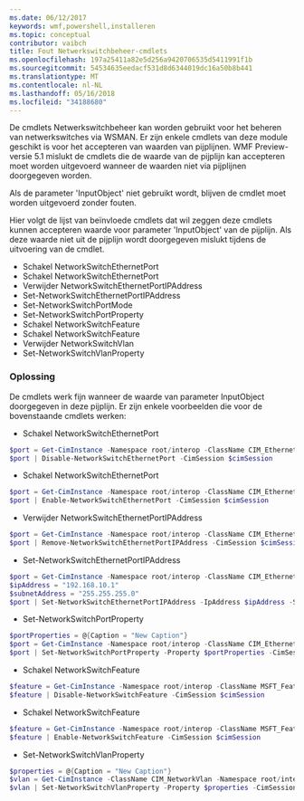 ```yaml
---
ms.date: 06/12/2017
keywords: wmf,powershell,installeren
ms.topic: conceptual
contributor: vaibch
title: Fout Netwerkswitchbeheer-cmdlets
ms.openlocfilehash: 197a25411a82e5d256a9420706535d5411991f1b
ms.sourcegitcommit: 54534635eedacf531d8d6344019dc16a50b8b441
ms.translationtype: MT
ms.contentlocale: nl-NL
ms.lasthandoff: 05/16/2018
ms.locfileid: "34188680"
---
```

De cmdlets Netwerkswitchbeheer kan worden gebruikt voor het beheren van netwerkswitches via WSMAN.
Er zijn enkele cmdlets van deze module geschikt is voor het accepteren van waarden van pijplijnen.
WMF Preview-versie 5.1 mislukt de cmdlets die de waarde van de pijplijn kan accepteren moet worden uitgevoerd wanneer de waarden niet via pijplijnen doorgegeven worden.

Als de parameter 'InputObject' niet gebruikt wordt, blijven de cmdlet moet worden uitgevoerd zonder fouten.

Hier volgt de lijst van beïnvloede cmdlets dat wil zeggen deze cmdlets kunnen accepteren waarde voor parameter 'InputObject' van de pijplijn.
Als deze waarde niet uit de pijplijn wordt doorgegeven mislukt tijdens de uitvoering van de cmdlet.

- Schakel NetworkSwitchEthernetPort
- Schakel NetworkSwitchEthernetPort
- Verwijder NetworkSwitchEthernetPortIPAddress
- Set-NetworkSwitchEthernetPortIPAddress
- Set-NetworkSwitchPortMode
- Set-NetworkSwitchPortProperty
- Schakel NetworkSwitchFeature
- Schakel NetworkSwitchFeature
- Verwijder NetworkSwitchVlan
- Set-NetworkSwitchVlanProperty

### <a name="resolution"></a>Oplossing
De cmdlets werk fijn wanneer de waarde van parameter InputObject doorgegeven in deze pijplijn. Er zijn enkele voorbeelden die voor de bovenstaande cmdlets werken:

- Schakel NetworkSwitchEthernetPort
```powershell
$port = Get-CimInstance -Namespace root/interop -ClassName CIM_EthernetPort -CimSession $cimSession | Select-Object -First 1
$port | Disable-NetworkSwitchEthernetPort -CimSession $cimSession
```

- Schakel NetworkSwitchEthernetPort
```powershell
$port = Get-CimInstance -Namespace root/interop -ClassName CIM_EthernetPort -CimSession $cimSession | Select-Object -First 1
$port | Enable-NetworkSwitchEthernetPort -CimSession $cimSession
```

- Verwijder NetworkSwitchEthernetPortIPAddress
```powershell
$port = Get-CimInstance -Namespace root/interop -ClassName CIM_EthernetPort -CimSession $cimSession | Select-Object -First 1
$port | Remove-NetworkSwitchEthernetPortIPAddress -CimSession $cimSession
```

- Set-NetworkSwitchEthernetPortIPAddress
```powershell
$port = Get-CimInstance -Namespace root/interop -ClassName CIM_EthernetPort -CimSession $cimSession | Select-Object -First 1
$ipAddress = "192.168.10.1"
$subnetAddress = "255.255.255.0"
$port | Set-NetworkSwitchEthernetPortIPAddress -IpAddress $ipAddress -SubnetAddress $subnetAddress -CimSession $cimSession
```

- Set-NetworkSwitchPortProperty
```powershell
$portProperties = @{Caption = "New Caption"}
$port = Get-CimInstance -Namespace root/interop -ClassName CIM_EthernetPort -CimSession $cimSession | Select-Object -First 1
$port | Set-NetworkSwitchPortProperty -Property $portProperties -CimSession $cimSession
```

- Schakel NetworkSwitchFeature
```powershell
$feature = Get-CimInstance -Namespace root/interop -ClassName MSFT_Feature -CimSession $cimSession | Select-Object -First 1
$feature | Disable-NetworkSwitchFeature -CimSession $cimSession
```

- Schakel NetworkSwitchFeature
```powershell
$feature = Get-CimInstance -Namespace root/interop -ClassName MSFT_Feature -CimSession $cimSession | Select-Object -First 1
$feature | Enable-NetworkSwitchFeature -CimSession $cimSession
```

- Set-NetworkSwitchVlanProperty
```powershell
$properties = @{Caption = "New Caption"}
$vlan = Get-CimInstance -ClassName CIM_NetworkVlan -Namespace root/interop -CimSession $cimSession | Select-Object -First 1
$vlan | Set-NetworkSwitchVlanProperty -Property $properties -CimSession $cimSession
```
